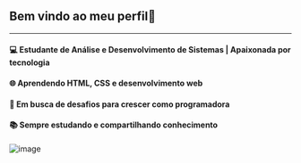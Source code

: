 ## Bem vindo ao meu perfil👋
---

#### 💻 Estudante de Análise e Desenvolvimento de Sistemas | Apaixonada por tecnologia <h4>
#### 🌐 Aprendendo HTML, CSS e desenvolvimento web <h4>
#### 🚀 Em busca de desafios para crescer como programadora <h4>
#### 📚 Sempre estudando e compartilhando conhecimento <h4>

![image](https://github.com/user-attachments/assets/77735d82-2046-43f3-a2ff-89b594a870a3)


